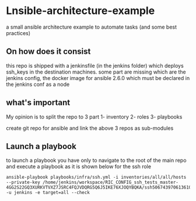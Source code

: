 # Lnsible-architecture-example
a small ansible architecture example to automate tasks (and some best practices)

## On how does it consist
this repo is shipped with a jenkinsfile (in the jenkins folder) which deploys ssh_keys in the destination machines.
some part are missing which are the jenkins config, the docker image for ansible 2.6.0 which must be declared in the jenkins conf as a node

## what's important
My opinion is to split the repo to 3 part 
1- inventory
2- roles
3- playbooks

create git repo for ansible and link the above 3 repos as sub-modules

## Launch a playbook
to launch a playbook you have only to navigate to the root of the main repo and execute a playbook as it is shown below for the ssh role

```
ansible-playbook playbooks/infra/ssh.yml -i inventories/all/all/hosts --private-key /home/jenkins/workspace/RIC_CONFIG_ssh_tests_master-4GG2S22GQ3XURKVTVXZ7JSRC4FQJVDQRG5Q6J5IKE76XJOQYBQKA/ssh5067439706136108276.key -u jenkins -e target=all --check
```
